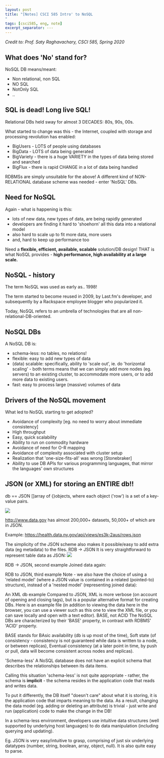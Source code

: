```yaml
---
layout: post
title: "[Notes] CSCI 585 Intro' to NoSQL
"
tags: [csci585, eng, note]
excerpt_separator: ---
---
```


*Credit to: Prof. Saty Raghavachary, CSCI 585, Spring 2020*

## What does 'No' stand for?
NoSQL DB means/meant:

- Non relational, non SQL
- NO SQL
- NotOnly SQL
- ..


## SQL is dead! Long live SQL!
Relational DBs held sway for almost 3 DECADES: 80s, 90s, 00s.

What started to change was this - the Internet, coupled with storage and processing revolution has enabled:

- BigUsers - LOTS of people using databases
- BigData - LOTS of data being generated
- BigVariety - there is a huge VARIETY in the types of data being stored and searched
- BigFlux - there is rapid CHANGE in a lot of data being handled

RDBMSs are simply unsuitable for the above! A different kind of NON-RELATIONAL database scheme was needed - enter 'NoSQL' DBs.

## Need for NoSQL
Again - what is happening is this:

- lots of new data, new types of data, are being rapidly generated
- developers are finding it hard to 'shoehorn' all this data into a relational model
- also hard to scale up to fit more data, more users
- and, hard to keep up performance too

Need a **flexible, efficient, available, scalable** solution/DB design! THAT is what NoSQL provides - **high performance, high availability at a large scale.**

## NoSQL - history
The term NoSQL was used as early as.. 1998!

The term started to become reused in 2009, by Last.fm's developer, and subsequently by a Rackspace employee blogger who popularized it.

Today, NoSQL refers to an umbrella of technologies that are all non-relational-DB-oriented.

## NoSQL DBs
A NoSQL DB is:

- schema-less: no tables, no relations!
- flexible: easy to add new types of data
- (data) scalable: specifically, ability to 'scale out', ie. do 'horizontal scaling' - both terms means that we can simply add more nodes (eg. servers) to an existing cluster, to accommodate more users, or to add more data to existing users.
- fast: easy to process large (massive) volumes of data

## Drivers of the NoSQL movement
What led to NoSQL starting to get adopted?

- Avoidance of complexity [eg. no need to worry about immediate consistency]
- High throughput
- Easy, quick scalability
- Ability to run on commodity hardware
- Avoidance of need for O-R mapping
- Avoidance of complexity associated with cluster setup
- Realization that 'one-size-fits-all' was wrong [Stonebraker]
- Ability to use DB APIs for various programming languages, that mirror the languages' own structures


## JSON (or XML) for storing an ENTIRE db!!
db == JSON []array of {}objects, where each object ('row') is a set of a key-value pairs.

![](http://bytes.usc.edu/cs585/s20_db0ds1ml2agi/lectures/NoSQLIntro/pics/JSONdb.png)

http://www.data.gov has almost 200,000+ datasets, 50,000+ of which are in JSON.

Example: https://health.data.ny.gov/api/views/es3k-2aus/rows.json

The simplicity of the JSON scheme also makes it possible/easy to add extra data (eg metadata) to the files.
RDB -> JSON
It is very straightforward to represent table data as JSON:
![](http://bytes.usc.edu/cs585/s20_db0ds1ml2agi/lectures/NoSQLIntro/pics/RDBToJSON.png)

RDB -> JSON, second example
Joined data again:


RDB to JSON, third example
Note - we also have the choice of using a 'related model' (where a JSON value is contained in a related (pointed-to) structure), instead of a 'nested model' (representing joined data):


An XML db example
Compared to JSON, XML is more verbose (on account of opening and closing tags), but is a popular alternative format for creating DBs. Here is an example file (in addition to viewing the data here in the browser, you can use a viewer such as this one to view the XML file, or you can save locally and open with a text editor).
BASE, not ACID
The NoSQL DBs are characterized by their 'BASE' property, in contrast with RDBMS' 'ACID' property.

BASE stands for BAsic availability (db is up most of the time), Soft state (of consistency - consistency is not guaranteed while data is written to a node, or between replicas), Eventual consistency (at a later point in time, by push or pull, data will become consistent across nodes and replicas).


'Schema-less'
A NoSQL database does not have an explicit schema that describes the relationships between its data items.

Calling this situation 'schema-less' is not quite appropriate - rather, the schema is **implicit** - the schema resides in the application code that reads and writes data.

To put it differently, the DB itself "doesn't care" about what it is storing, it is the application code that imparts meaning to the data. As a result, changing the data model (eg. adding or deleting an attribute) is trivial - just write and run (application) code to make the change in the DB!

In a schema-less environment, developers use intuitive data structures (well supported by underlying host languages) to do data manipulation (including querying and updating).

Eg. JSON is very easy/intuitive to grasp, comprising of just six underlying datatypes (number, string, boolean, array, object, null). It is also quite easy to parse.